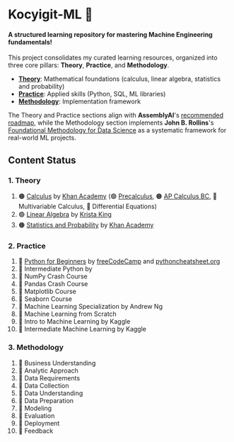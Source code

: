 # Kocyigit-ML 🤖 
#### A structured learning repository for mastering Machine Engineering fundamentals!

This project consolidates my curated learning resources, organized into three core pillars: **Theory**, **Practice**, and **Methodology**.  

- **[Theory](./01_theory/)**: Mathematical foundations (calculus, linear algebra, statistics and probability)  
- **[Practice](./02_practice/)**: Applied skills (Python, SQL, ML libraries)  
- **[Methodology](./03_methodology/)**: Implementation framework

The Theory and Practice sections align with **AssemblyAI**'s [recommended roadmap](https://www.youtube.com/watch?v=wtolxa9XTg), while the Methodology section implements **John B. Rollins**'s [Foundational Methodology for Data Science](./03_methodology/references/IBMOpenSource_FoundationalMethologyforDataScience.PDF) as a systematic framework for real-world ML projects.

## Content Status  

### 1. Theory
1. 🟠 [Calculus](./01_theory/01_calculus/) by [Khan Academy](https://www.khanacademy.org/) (🟢 [Precalculus](./01_theory/01_calculus/00_precalculus/), 🟠 [AP Calculus BC](./01_theory/01_calculus/01_ap_calculus_bc/), 🔴 Multivariable Calculus, 🔴 Differential Equations)
2. 🟢 [Linear Algebra](./01_theory/02_linear_algebra/) by [Krista King](https://www.udemy.com/course/linear-algebra-course/)
3. 🟠 [Statistics and Probability](./01_theory/03_statistics_and_probability/) by [Khan Academy](https://www.khanacademy.org/)

### 2. Practice  
1. 🔴 [Python for Beginners](./02_practice/01_python_for_beginners/) by [freeCodeCamp](https://www.youtube.com/watch?v=eWRfhZUzrAc) and [pythoncheatsheet.org](https://www.pythoncheatsheet.org/)  
2. 🔴 Intermediate Python by 
3. 🔴 NumPy Crash Course 
4. 🔴 Pandas Crash Course 
5. 🔴 Matplotlib Course 
6. 🔴 Seaborn Course
7. 🔴 Machine Learning Specialization by Andrew Ng 
8. 🔴 Machine Learning from Scratch
9. 🔴 Intro to Machine Learning by Kaggle 
10. 🔴 Intermediate Machine Learning by Kaggle 

### 3. Methodology
1. 🔴 Business Understanding
2. 🔴 Analytic Approach
3. 🔴 Data Requirements
4. 🔴 Data Collection
5. 🔴 Data Understanding
6. 🔴 Data Preparation
7. 🔴 Modeling
8. 🔴 Evaluation
9. 🔴 Deployment
10. 🔴 Feedback
